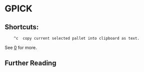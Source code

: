 GPICK
=====

## Shortcuts:

```
	^c	copy current selected pallet into clipboard as text.
```

See [0] for more.

## Further Reading

[0]: http://www.gpick.org/help.html
